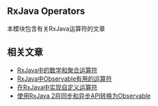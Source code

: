 ## RxJava Operators

本模块包含有关RxJava运算符的文章
 
## 相关文章

+ [RxJava中的数学和聚合运算符](docs/RxJava中的数学和聚合运算符.md)
+ [RxJava中Observable有用的运算符](docs/RxJava中Observable有用的运算符.md)
+ [在RxJava中实现自定义运算符](docs/在RxJava中实现自定义操作符.md)
+ [使用RxJava 2将同步和异步API转换为Observable](docs/使用RxJava2将同步和异步API转换为Observable.md)